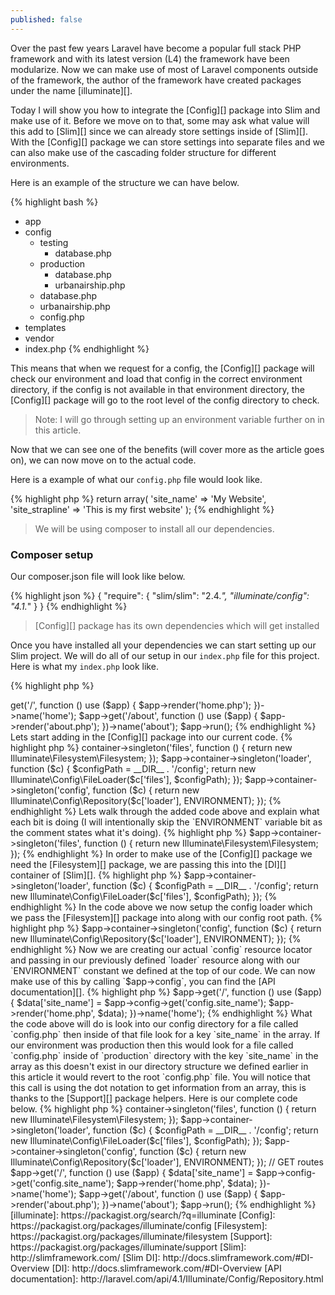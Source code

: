 ```yaml
---
published: false
---
```


Over the past few years Laravel have become a popular full stack PHP framework and with its latest version (L4) the framework have been modularize. Now we can make use of most of Laravel components outside of the framework, the author of the framework have created packages under the name [illuminate][].

Today I will show you how to integrate the [Config][] package into Slim and make use of it. Before we move on to that, some may ask what value will this add to [Slim][] since we can already store settings inside of [Slim][]. With the [Config][] package
we can store settings into separate files and we can also make use of the cascading folder structure for different environments.

Here is an example of the structure we can have below.

{% highlight bash %}
  - app
  - config
    - testing
      - database.php
    - production
      - database.php
      - urbanairship.php
    - database.php
    - urbanairship.php
    - config.php
  - templates
  - vendor
  - index.php
{% endhighlight %}

This means that when we request for a config, the [Config][] package will check our environment and load that config in the correct environment directory, if the config is not available in that environment directory, the [Config][] package will go to the root level of the config directory to check.

> Note: I will go through setting up an environment variable further on in this article.

Now that we can see one of the benefits (will cover more as the article goes on), we can now move on to the actual code.

Here is a example of what our `config.php` file would look like.

{% highlight php %}
  return array(
    'site_name' => 'My Website',
    'site_strapline' => 'This is my first website'
  );
{% endhighlight %}

> We will be using composer to install all our dependencies.

### Composer setup

Our composer.json file will look like below.

{% highlight json %}
{
    "require": {
        "slim/slim": "2.4.*",
        "illuminate/config": "4.1.*"
    }
}
{% endhighlight %}

> [Config][] package has its own dependencies which will get installed

Once you have installed all your dependencies we can start setting up our Slim project. We will do all of our setup in our `index.php` file for this project. Here is what my `index.php` look like.

{% highlight php %}
<?php
require 'vendor/autoload.php';

$app = new \Slim\Slim();

// GET routes
$app->get('/', function () use ($app) {
  $app->render('home.php');
})->name('home');

$app->get('/about', function () use ($app) {
  $app->render('about.php');
})->name('about');

$app->run();
{% endhighlight %}

Lets start adding in the [Config][] package into our current code.

{% highlight php %}
<?php
require 'vendor/autoload.php';

// Setup our environment variable base on SLIM_ENV or default to production
define('ENVIRONMENT', isset($_SERVER['SLIM_ENV']) ? $_SERVER['SLIM_ENV'] : 'production');

$app = new \Slim\Slim();

// Config code
$app->container->singleton('files', function () {
  return new Illuminate\Filesystem\Filesystem;
});

$app->container->singleton('loader', function ($c) {
  $configPath = __DIR__ . '/config';
  return new Illuminate\Config\FileLoader($c['files'], $configPath);
});

$app->container->singleton('config', function ($c) {
  return new Illuminate\Config\Repository($c['loader'], ENVIRONMENT);
});
{% endhighlight %}

Lets walk through the added code above and explain what each bit is doing (I will intentionally skip the `ENVIRONMENT` variable bit as the comment states what it's doing).

{% highlight php %}
$app->container->singleton('files', function () {
  return new Illuminate\Filesystem\Filesystem;
});
{% endhighlight %}

In order to make use of the [Config][] package we need the [Filesystem][] package, we are passing this into the [DI][] container of [Slim][].

{% highlight php %}
$app->container->singleton('loader', function ($c) {
  $configPath = __DIR__ . '/config';
  return new Illuminate\Config\FileLoader($c['files'], $configPath);
});
{% endhighlight %}

In the code above we now setup the config loader which we pass the [Filesystem][] package into along with our config root path.

{% highlight php %}
$app->container->singleton('config', function ($c) {
  return new Illuminate\Config\Repository($c['loader'], ENVIRONMENT);
});
{% endhighlight %}

Now we are creating our actual `config` resource locator and passing in our previously defined `loader` resource along with our `ENVIRONMENT` constant we defined at the top of our code.

We can now make use of this by calling `$app->config`, you can find the [API documentation][].

{% highlight php %}
$app->get('/', function () use ($app) {
  $data['site_name'] = $app->config->get('config.site_name');

  $app->render('home.php', $data);
})->name('home');
{% endhighlight %}

What the code above will do is look into our config directory for a file called `config.php` then inside of that file look for a key `site_name` in the array.

If our environment was production then this would look for a file called `config.php` inside of `production` directory with the key `site_name` in the array as this doesn't exist in our directory structure we defined earlier in this article it would revert to the root `config.php` file.

You will notice that this call is using the dot notation to get information from an array, this is thanks to the [Support][] package helpers.

Here is our complete code below.

{% highlight php %}
<?php
require 'vendor/autoload.php';

// Setup our environment variable base on SLIM_ENV or default to production
define('ENVIRONMENT', isset($_SERVER['SLIM_ENV']) ? $_SERVER['SLIM_ENV'] : 'production');

$app = new \Slim\Slim();

// Config code
$app->container->singleton('files', function () {
  return new Illuminate\Filesystem\Filesystem;
});

$app->container->singleton('loader', function ($c) {
  $configPath = __DIR__ . '/config';
  return new Illuminate\Config\FileLoader($c['files'], $configPath);
});

$app->container->singleton('config', function ($c) {
  return new Illuminate\Config\Repository($c['loader'], ENVIRONMENT);
});

// GET routes
$app->get('/', function () use ($app) {
  $data['site_name'] = $app->config->get('config.site_name');

  $app->render('home.php', $data);
})->name('home');

$app->get('/about', function () use ($app) {
    $app->render('about.php');
})->name('about');

$app->run();
{% endhighlight %}

[illuminate]: https://packagist.org/search/?q=illuminate
[Config]: https://packagist.org/packages/illuminate/config
[Filesystem]: https://packagist.org/packages/illuminate/filesystem
[Support]: https://packagist.org/packages/illuminate/support
[Slim]: http://slimframework.com/
[Slim DI]: http://docs.slimframework.com/#DI-Overview
[DI]: http://docs.slimframework.com/#DI-Overview
[API documentation]: http://laravel.com/api/4.1/Illuminate/Config/Repository.html